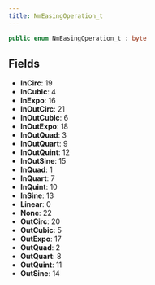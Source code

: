 ```yaml
---
title: NmEasingOperation_t
---
```


```csharp
public enum NmEasingOperation_t : byte
```

## Fields

- **InCirc**: 19
- **InCubic**: 4
- **InExpo**: 16
- **InOutCirc**: 21
- **InOutCubic**: 6
- **InOutExpo**: 18
- **InOutQuad**: 3
- **InOutQuart**: 9
- **InOutQuint**: 12
- **InOutSine**: 15
- **InQuad**: 1
- **InQuart**: 7
- **InQuint**: 10
- **InSine**: 13
- **Linear**: 0
- **None**: 22
- **OutCirc**: 20
- **OutCubic**: 5
- **OutExpo**: 17
- **OutQuad**: 2
- **OutQuart**: 8
- **OutQuint**: 11
- **OutSine**: 14

